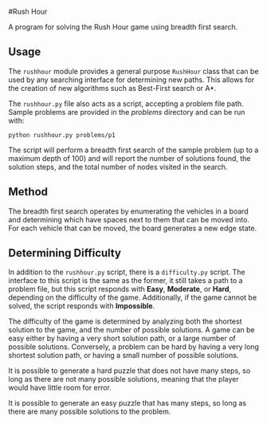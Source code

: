 #Rush Hour

A program for solving the Rush Hour game using breadth first search.

Usage
---

The `rushhour` module provides a general purpose `RushHour` class that can be
used by any searching interface for determining new paths. This allows for the
creation of new algorithms such as Best-First search or A\*.

The `rushhour.py` file also acts as a script, accepting a problem file path.
Sample problems are provided in the _problems_ directory and can be run with:
```
python rushhour.py problems/p1
```

The script will perform a breadth first search of the sample problem (up to a
maximum depth of 100) and will report the number of solutions found, the
solution steps, and the total number of nodes visited in the search.

Method
---

The breadth first search operates by enumerating the vehicles in a board and
determining which have spaces next to them that can be moved into. For each
vehicle that can be moved, the board generates a new edge state.

Determining Difficulty
---

In addition to the `rushhour.py` script, there is a `difficulty.py` script.
The interface to this script is the same as the former, it still takes a path
to a problem file, but this script responds with __Easy__, __Moderate__, or
__Hard__, depending on the difficulty of the game. Additionally, if the game
cannot be solved, the script responds with __Impossible__.

The difficulty of the game is determined by analyzing both the shortest
solution to the game, and the number of possible solutions. A game can be easy
either by having a very short solution path, or a large number of possible
solutions. Conversely, a problem can be hard by having a very long shortest
solution path, or having a small number of possible solutions.

It is possible to generate a hard puzzle that does not have many steps,
so long as there are not many possible solutions, meaning that the player
would have little room for error.

It is possible to generate an easy puzzle that has many steps,
so long as there are many possible solutions to the problem.

